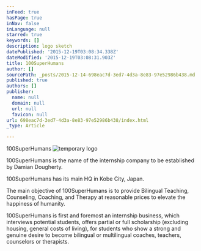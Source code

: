 ```yaml
---
inFeed: true
hasPage: true
inNav: false
inLanguage: null
starred: true
keywords: []
description: logo sketch
datePublished: '2015-12-19T03:08:34.338Z'
dateModified: '2015-12-19T03:08:31.903Z'
title: 100SuperHumans
author: []
sourcePath: _posts/2015-12-14-698eac7d-3ed7-4d3a-8e83-97e52986b438.md
published: true
authors: []
publisher:
  name: null
  domain: null
  url: null
  favicon: null
url: 698eac7d-3ed7-4d3a-8e83-97e52986b438/index.html
_type: Article

---
```

100SuperHumans
![temporary logo](https://the-grid-user-content.s3-us-west-2.amazonaws.com/73f55d7c-c31f-4a7c-890e-557b279269b4.jpg)

100SuperHumans is the name of the internship company to be established by Damian Dougherty. 

100SuperHumans has its main HQ in Kobe City, Japan.

The main objective of 100SuperHumans is to provide Bilingual Teaching, Counseling, Coaching, and Therapy at reasonable prices to elevate the happiness of humanity. 

100SuperHumans is first and foremost an internship business, which interviews potential students, offers partial or full scholarship (excluding housing, general costs of living), for students who show a strong and genuine desire to become bilingual or multilingual coaches, teachers, counselors or therapists.